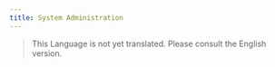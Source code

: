 ```yaml
---
title: System Administration
---
```


> This Language is not yet translated. Please consult the English version.
